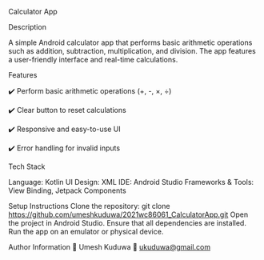 Calculator App

Description

A simple Android calculator app that performs basic arithmetic operations such as addition, subtraction, multiplication, and division. 
The app features a user-friendly interface and real-time calculations.

Features

✔️ Perform basic arithmetic operations (+, -, ×, ÷)

✔️ Clear button to reset calculations

✔️ Responsive and easy-to-use UI

✔️ Error handling for invalid inputs

Tech Stack

Language: Kotlin
UI Design: XML
IDE: Android Studio
Frameworks & Tools: View Binding, Jetpack Components

Setup Instructions
Clone the repository:
git clone https://github.com/umeshkuduwa/2021wc86061_CalculatorApp.git
Open the project in Android Studio.
Ensure that all dependencies are installed.
Run the app on an emulator or physical device.

Author Information
📌 Umesh Kuduwa
📧 ukuduwa@gmail.com
